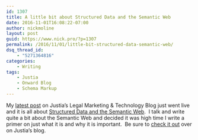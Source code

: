 ```yaml
---
id: 1307
title: A little bit about Structured Data and the Semantic Web
date: 2016-11-01T16:08:22-07:00
author: nickmoline
layout: post
guid: https://www.nick.pro/?p=1307
permalink: /2016/11/01/little-bit-structured-data-semantic-web/
dsq_thread_id:
    - "5271364816"
categories:
    - Writing
tags:
    - Justia
    - Onward Blog
    - Schema Markup
---
```

My [latest post](https://onward.justia.com/2016/11/01/structured-data/) on Justia&#8217;s Legal Marketing & Technology Blog just went live and it is all about [Structured Data and the Semantic Web](https://onward.justia.com/2016/11/01/structured-data/).  I talk and write quite a bit about the Semantic Web and decided it was high time I write a primer on just what it is and why it is important.  Be sure to [check it out](https://onward.justia.com/2016/11/01/structured-data/) over on Justia&#8217;s blog.